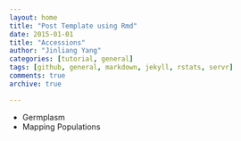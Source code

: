 ```yaml
---
layout: home
title: "Post Template using Rmd"
date: 2015-01-01
title: "Accessions"
author: "Jinliang Yang"
categories: [tutorial, general]  
tags: [github, general, markdown, jekyll, rstats, servr]  
comments: true  
archive: true

---
```







- Germplasm
- Mapping Populations



